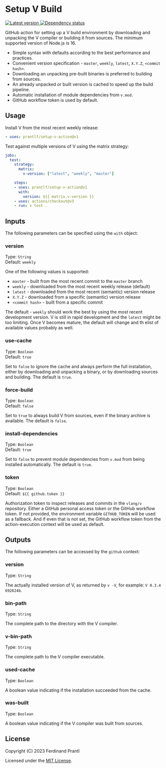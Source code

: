 # Setup V Build

[![Latest version](https://img.shields.io/npm/v/setup-v-action) ![Dependency status](https://img.shields.io/librariesio/release/npm/setup-v-action)](https://www.npmjs.com/package/setup-v-action)

GitHub action for setting up a V build environment by downloading and unpacking the V compiler or building it from sources. The minimum supported version of Node.js is 16.

* Simple syntax with defaults according to the best performance and practices.
* Convenient version specification - `master`, `weekly`, `latest`, `X.Y.Z`, `<commit hash>`.
* Downloading an unpacking pre-built binaries is preferred to building from sources.
* An already unpacked or built version is cached to speed up the build pipeline.
* Automatic installation of module dependencies from `v.mod`.
* GitHub workflow token is used by default.

## Usage

Install V from the most recent weekly release:

```yml
- uses: prantlf/setup-v-action@v1
```

Test against multiple versions of V using the matrix strategy:

```yml
jobs:
  test:
    strategy:
      matrix:
        v-version: ["latest", "weekly", "master"]

    steps:
    - uses: prantlf/setup-v-action@v1
      with:
        version: ${{ matrix.v-version }}
    - uses: actions/checkout@v3
    - run: v test .
```

## Inputs

The following parameters can be specified using the `with` object:

### version

Type: `String`<br>
Default: `weekly`

One of the following values is supported:

* `master` - built from the most recent commit to the `master` branch
* `weekly` - downloaded from the most recent weekly release (default)
* `latest` - downloaded from the most recent (semantic) version release
* `X.Y.Z` - downloaded from a specific (semantic) version release
* `<commit hash>` - built from a specific commit

The default - `weekly` should work the best by using the most recent development version. V is still in rapid development and the `latest` might be too limiting. Once V becomes mature, the default will change and th elist of available values probably as well.

### use-cache

Type: `Boolean`<br>
Default: `true`

Set to `false` to ignore the cache and always perform the full installation, either by downloading and unpacking a binary, or by downloading sources and building. The default is `true`.

### force-build

Type: `Boolean`<br>
Default: `false`

Set to `true` to always build V from sources, even if the binary archive is available. The default is `false`.

### install-dependencies

Type: `Boolean`<br>
Default: `true`

Set to `false` to prevent module dependencies from `v.mod` from being installed automatically. The default is `true`.

### token

Type: `Boolean`<br>
Default: `${{ github.token }}`

Authorization token to inspect releases and commits in the `vlang/v` repository. Either a GitHub personal access token or the GitHub workflow token. If not provided, the environment variable `GITHUB_TOKEN` will be used as a fallback. And if even that is not set, the GitHub workflow token from the action-execution context will be used as default.

## Outputs

The following parameters can be accessed by the `github` context:

### version

Type: `String`<br>

The actually installed version of V, as returned by `v -V`, for example: `V 0.3.4 692624b`.

### bin-path

Type: `String`<br>

The complete path to the directory with the V compiler.

### v-bin-path

Type: `String`<br>

The complete path to the V compiler executable.

### used-cache

Type: `Boolean`<br>

A boolean value indicating if the installation succeeded from the cache.

### was-built

Type: `Boolean`<br>

A boolean value indicating if the V compiler was built from sources.

## License

Copyright (C) 2023 Ferdinand Prantl

Licensed under the [MIT License].

[MIT License]: http://en.wikipedia.org/wiki/MIT_License
